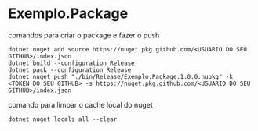 # Exemplo.Package

comandos para criar o package e fazer o push

```
dotnet nuget add source https://nuget.pkg.github.com/<USUARIO DO SEU GITHUB>/index.json
dotnet build --configuration Release
dotnet pack --configuration Release
dotnet nuget push "./bin/Release/Exemplo.Package.1.0.0.nupkg" -k <TOKEN DO SEU GITHUB> -s https://nuget.pkg.github.com/<USUARIO DO SEU GITHUB>/index.json
```

comando para limpar o cache local do nuget

```
dotnet nuget locals all --clear
```
